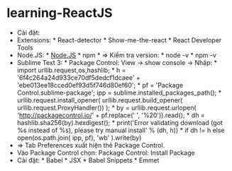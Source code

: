 # learning-ReactJS
* Cài đặt: 
* Extensions: 	*  React-detector
				*  Show-me-the-react
				*  React Developer Tools
* Node.JS:		*  [Node.JS](https://nodejs.org/en/)
				*  npm
				*  => Kiểm tra version: 	*  node -v
											*  npm -v
* Sublime Text 3:	*  Package Control: View -> show console -> Nhập: 
				*  import urllib.request,os,hashlib; 
				*  h = '6f4c264a24d933ce70df5dedcf1dcaee' + 'ebe013ee18cced0ef93d5f746d80ef60'; 
				*  pf = 'Package Control.sublime-package'; ipp = sublime.installed_packages_path(); 
				*  urllib.request.install_opener( urllib.request.build_opener( urllib.request.ProxyHandler()) ); 
				*  by = urllib.request.urlopen( 'http://packagecontrol.io/' + pf.replace(' ', '%20')).read(); 
				*  dh = hashlib.sha256(by).hexdigest(); 
				*  print('Error validating download (got %s instead of %s), please try manual install' % (dh, h)) 
				*  if dh != h else open(os.path.join( ipp, pf), 'wb' ).write(by)
* => Tab Preferences xuất hiện thẻ Package Control.
* Vào Package Control chọn: Package Control: Install Package
* Cài đặt: 		*  Babel
				*  JSX
				*  Babel Snippets
				*  Emmet
				
				